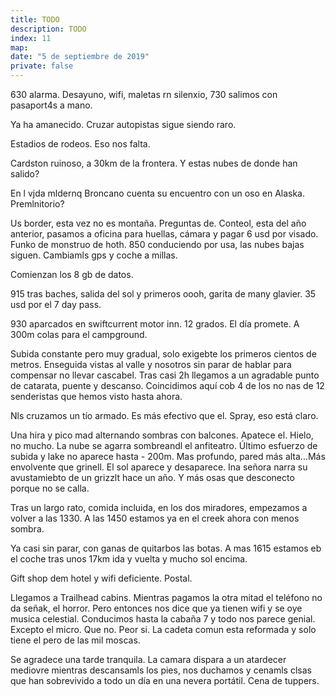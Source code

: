 ```yaml
---
title: TODO
description: TODO
index: 11
map: 
date: "5 de septiembre de 2019"
private: false
---
```

630 alarma. Desayuno, wifi, maletas rn silenxio, 730 salimos con pasaport4s a mano.

Ya ha amanecido. Cruzar autopistas sigue siendo raro.

Estadios de rodeos. Eso nos falta.

Cardston ruinoso, a 30km de la frontera. Y estas nubes de donde han salido?

En l vjda mldernq Broncano cuenta su encuentro con un oso en Alaska. Premlnitorio?

Us border, esta vez no es montaña. Preguntas de. Conteol, esta del año anterior, pasamos a oficina para huellas, cámara y pagar 6 usd por visado. Funko de monstruo de hoth. 850 conduciendo por usa, las nubes bajas siguen. Cambiamls gps y coche a millas.

Comienzan los 8 gb de datos.

915 tras baches, salida del sol y primeros oooh, garita de many glavier. 35 usd por el 7 day pass.

930 aparcados en swiftcurrent motor inn. 12 grados. El día promete. A 300m colas para el campground.

Subida constante pero muy gradual, solo exigebte los primeros cientos de metros. Enseguida vistas al valle y nosotros sin parar de hablar para compensar no llevar cascabel. Tras casi 2h llegamos a un agradable punto de catarata, puente y descanso. Coincidimos aquí cob 4 de los no nas de 12 senderistas que hemos visto hasta ahora.

Nls cruzamos un tío armado. Es más efectivo que el. Spray, eso está claro.

Una hira y pico mad alternando sombras con balcones. Apatece el. Hielo, no mucho. La nube se agarra sombreandl el anfiteatro. Último esfuerzo de subida y lake no aparece hasta - 200m. Mas profundo, pared más alta...Más envolvente que grinell. El sol aparece y desaparece. Ina señora narra su avustamiebto de un grizzlt hace un año. Y más osas que desconecto porque no se calla.

Tras un largo rato, comida incluida, en los dos miradores, empezamos a volver a las 1330. A las 1450 estamos ya en el creek ahora con menos sombra.

Ya casi sin parar, con ganas de quitarbos las botas. A mas 1615 estamos eb el coche tras unos 17km ida y vuelta y mucho sol encima.

Gift shop dem hotel y wifi deficiente. Postal.

Llegamos a Trailhead cabins. Mientras pagamos la otra mitad el teléfono no da señak, el horror. Pero entonces nos dice que ya tienen wifi y se oye musica celestial. Conducimos hasta la cabaña 7 y todo nos parece genial. Excepto el micro. Que no. Peor si. La cadeta comun esta reformada y solo tiene el pero de las mil moscas.

Se agradece una tarde tranquila. La camara dispara a un atardecer mediovre mientras descansamls los pies, nos duchamos y cenamls clsas que han sobrevivido a todo un día en una nevera portátil. Cena de tuppers.

